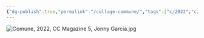 ```yaml
---
{"dg-publish":true,"permalink":"/collage-commune/","tags":["c/2022","c/contemporary-collage-magazine","c/letters","c/circle","c/number","c/colour-blue","c/colour-yellow","c/wood","c/colour-green"],"created":"2024-06-28T12:55:28.000-04:00","updated":"2025-08-01T08:49:36.223-04:00"}
---
```



![Comune, 2022, CC Magazine 5, Jonny Garcia.jpg](/img/user/MEDIA/Comune,%202022,%20CC%20Magazine%205,%20Jonny%20Garcia.jpg)

